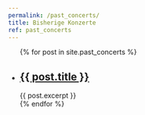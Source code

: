 ```yaml
---
permalink: /past_concerts/
title: Bisherige Konzerte
ref: past_concerts
---
```


<ul>
  {% for post in site.past_concerts %}
    <li>
      <h2><a href="{{ post.url }}">{{ post.title }}</a></h2>
      {{ post.excerpt }}
    </li>
  {% endfor %}
</ul>